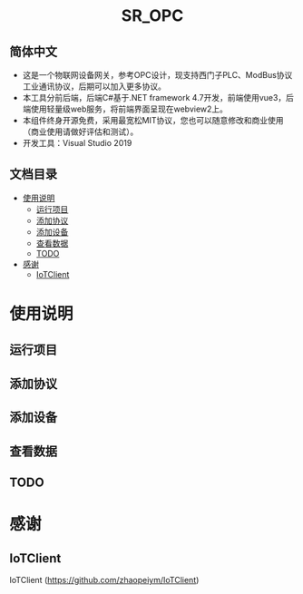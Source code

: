 <h1 align="center">
SR_OPC 
</h1>

## 简体中文

- 这是一个物联网设备网关，参考OPC设计，现支持西门子PLC、ModBus协议工业通讯协议，后期可以加入更多协议。
- 本工具分前后端，后端C#基于.NET framework 4.7开发，前端使用vue3，后端使用轻量级web服务，将前端界面呈现在webview2上。
- 本组件终身开源免费，采用最宽松MIT协议，您也可以随意修改和商业使用（商业使用请做好评估和测试）。  
- 开发工具：Visual Studio 2019 

## 文档目录
<!-- TOC -->

- [使用说明](#%E4%BD%BF%E7%94%A8%E8%AF%B4%E6%98%8E)
    - [运行项目](#%E5%BC%95%E7%94%A8%E7%BB%84%E4%BB%B6)
    - [添加协议](#modbustcp%E8%AF%BB%E5%86%99%E6%93%8D%E4%BD%9C)
    - [添加设备](#modbusrtu%E8%AF%BB%E5%86%99%E6%93%8D%E4%BD%9C)
    - [查看数据](#modbusascii%E8%AF%BB%E5%86%99%E6%93%8D%E4%BD%9C)
    - [TODO](#TODO)
- [感谢](#%E5%8F%8B%E6%83%85%E9%93%BE%E6%8E%A5)
    - [IoTClient](#IoTClient)

<!-- /TOC -->

# 使用说明

## 运行项目
## 添加协议
## 添加设备
## 查看数据
## TODO

# 感谢

## IoTClient
IoTClient (https://github.com/zhaopeiym/IoTClient)  
